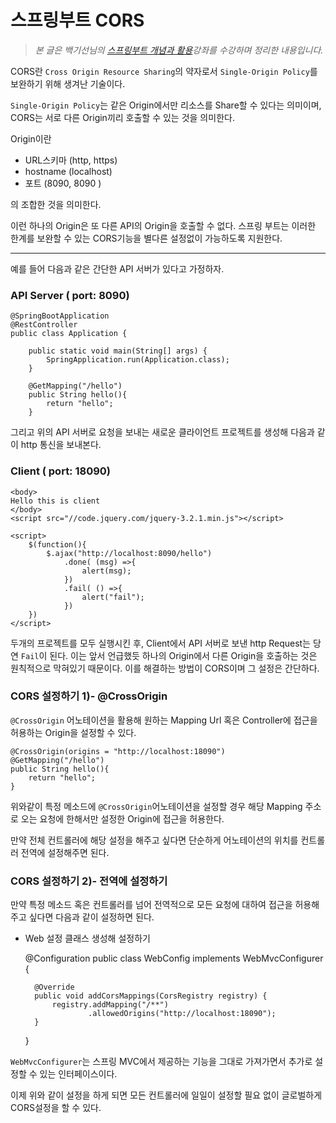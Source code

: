 # 스프링부트 CORS

>_본 글은 백기선님의 [스프링부트 개념과 활용](https://www.inflearn.com/course/%EC%8A%A4%ED%94%84%EB%A7%81%EB%B6%80%ED%8A%B8/)강좌를 수강하며 정리한 내용입니다._

CORS란 `Cross Origin Resource Sharing`의 약자로서 `Single-Origin Policy`를 보완하기 위해 생겨난 기술이다.

`Single-Origin Policy`는 같은 Origin에서만 리소스를 Share할 수 있다는 의미이며, CORS는 서로 다른 Origin끼리 호출할 수 있는 것을 의미한다.

Origin이란 

* URL스키마 (http, https)
* hostname (localhost)
* 포트 (8090, 8090 )

의 조합한 것을 의미한다.

이런 하나의 Origin은 또 다른 API의 Origin을 호출할 수 없다. 스프링 부트는 이러한 한계를 보완할 수 있는 CORS기능을 별다른 설정없이 가능하도록 지원한다.

***

예를 들어 다음과 같은 간단한 API 서버가 있다고 가정하자.

### API Server ( port: 8090)
    
    @SpringBootApplication
    @RestController
    public class Application {

        public static void main(String[] args) {
            SpringApplication.run(Application.class);
        }

        @GetMapping("/hello")
        public String hello(){
            return "hello";
        }
       

그리고 위의 API 서버로 요청을 보내는 새로운 클라이언트 프로젝트를 생성해 다음과 같이 http 통신을 보내본다.

### Client ( port: 18090)

    <body>
    Hello this is client
    </body>
    <script src="//code.jquery.com/jquery-3.2.1.min.js"></script>

    <script>
        $(function(){
            $.ajax("http://localhost:8090/hello")
                .done( (msg) =>{
                    alert(msg);
                })
                .fail( () =>{
                    alert("fail");
                })
        })
    </script>


두개의 프로젝트를 모두 실행시킨 후, Client에서 API 서버로 보낸 http Request는 당연 `Fail`이 된다.
이는 앞서 언급했듯 하나의 Origin에서 다른 Origin을 호출하는 것은 원칙적으로 막혀있기 때문이다. 이를 해결하는 방법이 CORS이며 그 설정은 간단하다. 

### CORS 설정하기 1)- @CrossOrigin

`@CrossOrigin` 어노테이션을 활용해 원하는 Mapping Url 혹은 Controller에 접근을 허용하는 Origin을 설정할 수 있다.


    @CrossOrigin(origins = "http://localhost:18090")
    @GetMapping("/hello")
    public String hello(){
        return "hello";
    }
    
위와같이 특정 메소드에 `@CrossOrigin`어노테이션을 설정할 경우 해당 Mapping 주소로 오는 요청에 한해서만 설정한 Origin에 접근을 허용한다.

만약 전체 컨트롤러에 해당 설정을 해주고 싶다면 단순하게 어노테이션의 위치를 컨트롤러 전역에 설정해주면 된다.

### CORS 설정하기 2)- 전역에 설정하기

만약 특정 메소드 혹은 컨트롤러를 넘어 전역적으로 모든 요청에 대하여 접근을 허용해 주고 싶다면 다음과 같이 설정하면 된다. 

* Web 설정 클래스 생성해 설정하기

    @Configuration
    public class WebConfig implements WebMvcConfigurer {

        @Override
        public void addCorsMappings(CorsRegistry registry) {
            registry.addMapping("/**")
                    .allowedOrigins("http://localhost:18090");
        }
    }

`WebMvcConfigurer`는 스프링 MVC에서 제공하는 기능을 그대로 가져가면서 추가로 설정할 수 있는 인터페이스이다.

이제 위와 같이 설정을 하게 되면 모든 컨트롤러에 일일이 설정할 필요 없이 글로벌하게 CORS설정을 할 수 있다. 